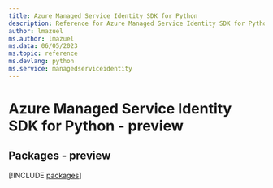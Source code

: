 ```yaml
---
title: Azure Managed Service Identity SDK for Python
description: Reference for Azure Managed Service Identity SDK for Python
author: lmazuel
ms.author: lmazuel
ms.data: 06/05/2023
ms.topic: reference
ms.devlang: python
ms.service: managedserviceidentity
---
```

# Azure Managed Service Identity SDK for Python - preview
## Packages - preview
[!INCLUDE [packages](managed-service-identity-index.md)]
